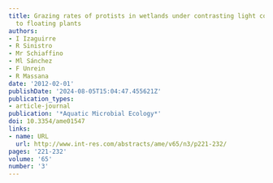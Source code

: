 ```yaml
---
title: Grazing rates of protists in wetlands under contrasting light conditions due
  to floating plants
authors:
- I Izaguirre
- R Sinistro
- Mr Schiaffino
- Ml Sánchez
- F Unrein
- R Massana
date: '2012-02-01'
publishDate: '2024-08-05T15:04:47.455621Z'
publication_types:
- article-journal
publication: '*Aquatic Microbial Ecology*'
doi: 10.3354/ame01547
links:
- name: URL
  url: http://www.int-res.com/abstracts/ame/v65/n3/p221-232/
pages: '221-232'
volume: '65'
number: '3'
---
```

